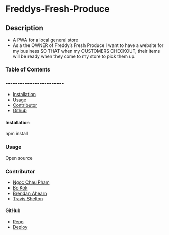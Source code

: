 # Freddys-Fresh-Produce

## Description 
* A PWA for a local general store
* As a the OWNER of Freddy’s Fresh Produce I want to have a website for my business SO THAT when my CUSTOMERS CHECKOUT, their items will be ready when they come to my store to pick them up.

### Table of Contents
### ------------------------
  * [Installation](#installation)
  * [Usage](#usage)
  * [Contributor](#contributor)
  * [Github](#github)
   
#### Installation
  npm install 

### Usage 
  Open source

### Contributor
* [Ngoc Chau Pham](https://github.com/ncp9988)
* [Bo Kok](https://github.com/BoKok)
* [Brendan Ahearn](https://github.com/Arcanaut)
* [Travis Shelton](https://github.com/Travis2445)
  
#### GitHub 
* [Repo](https://github.com/Arcanaut/Freddys-Fresh-Produce)
* [Deploy](https://freddy-fress.herokuapp.com/)


  
 





